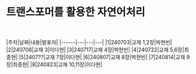 트랜스포머를 활용한 자연어처리
============================
<br><br>
|주차|날짜|내용|발표자|
|------|---|---|---|
|1|240703|교재 1,2장|박현빈|
|2|240708|교재 3|이다현|
|3|240717|교재 4장|박현빈|
|4|240722|교재 5,6장|최종현|
|5|2407??|교재 7장|이다현|
|6|240807|교재 8장|박현빈|
|7|240814|교재 9장|최종현|
|8|240823|교재 10,11장|이다현|
<br>

